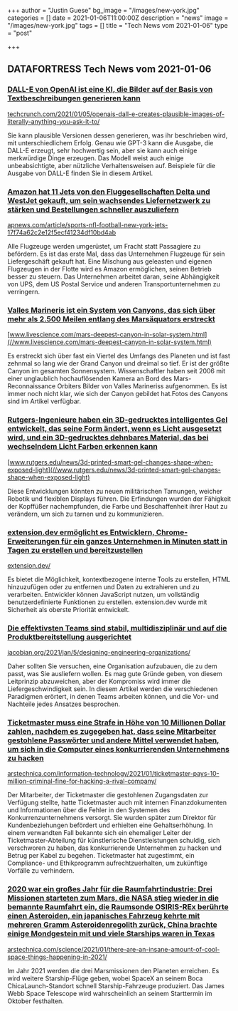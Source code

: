 +++
author = "Justin Guese"
bg_image = "/images/new-york.jpg"
categories = []
date = 2021-01-06T11:00:00Z
description = "news"
image = "/images/new-york.jpg"
tags = []
title = "Tech News vom 2021-01-06"
type = "post"

+++

        
## DATAFORTRESS Tech News vom 2021-01-06





### [DALL-E von OpenAI ist eine KI, die Bilder auf der Basis von Textbeschreibungen generieren kann](//techcrunch.com/2021/01/05/openais-dall-e-creates-plausible-images-of-literally-anything-you-ask-it-to/)


[techcrunch.com/2021/01/05/openais-dall-e-creates-plausible-images-of-literally-anything-you-ask-it-to/](//techcrunch.com/2021/01/05/openais-dall-e-creates-plausible-images-of-literally-anything-you-ask-it-to/)


Sie kann plausible Versionen dessen generieren, was ihr beschrieben wird, mit unterschiedlichem Erfolg. Genau wie GPT-3 kann die Ausgabe, die DALL-E erzeugt, sehr hochwertig sein, aber sie kann auch einige merkwürdige Dinge erzeugen. Das Modell weist auch einige unbeabsichtigte, aber nützliche Verhaltensweisen auf. Beispiele für die Ausgabe von DALL-E finden Sie in diesem Artikel.


### [Amazon hat 11 Jets von den Fluggesellschaften Delta und WestJet gekauft, um sein wachsendes Liefernetzwerk zu stärken und Bestellungen schneller auszuliefern](//apnews.com/article/sports-nfl-football-new-york-jets-17f74a62c2e12f5ecf41234df10bd4ab)


[apnews.com/article/sports-nfl-football-new-york-jets-17f74a62c2e12f5ecf41234df10bd4ab](//apnews.com/article/sports-nfl-football-new-york-jets-17f74a62c2e12f5ecf41234df10bd4ab)


Alle Flugzeuge werden umgerüstet, um Fracht statt Passagiere zu befördern. Es ist das erste Mal, dass das Unternehmen Flugzeuge für sein Liefergeschäft gekauft hat. Eine Mischung aus geleasten und eigenen Flugzeugen in der Flotte wird es Amazon ermöglichen, seinen Betrieb besser zu steuern. Das Unternehmen arbeitet daran, seine Abhängigkeit von UPS, dem US Postal Service und anderen Transportunternehmen zu verringern.


### [Valles Marineris ist ein System von Canyons, das sich über mehr als 2.500 Meilen entlang des Marsäquators erstreckt](//www.livescience.com/mars-deepest-canyon-in-solar-system.html)


[www.livescience.com/mars-deepest-canyon-in-solar-system.html](//www.livescience.com/mars-deepest-canyon-in-solar-system.html)


Es erstreckt sich über fast ein Viertel des Umfangs des Planeten und ist fast zehnmal so lang wie der Grand Canyon und dreimal so tief. Er ist der größte Canyon im gesamten Sonnensystem. Wissenschaftler haben seit 2006 mit einer unglaublich hochauflösenden Kamera an Bord des Mars-Reconnaissance Orbiters Bilder von Valles Marineriss aufgenommen. Es ist immer noch nicht klar, wie sich der Canyon gebildet hat.Fotos des Canyons sind im Artikel verfügbar.


### [Rutgers-Ingenieure haben ein 3D-gedrucktes intelligentes Gel entwickelt, das seine Form ändert, wenn es Licht ausgesetzt wird, und ein 3D-gedrucktes dehnbares Material, das bei wechselndem Licht Farben erkennen kann](//www.rutgers.edu/news/3d-printed-smart-gel-changes-shape-when-exposed-light)


[www.rutgers.edu/news/3d-printed-smart-gel-changes-shape-when-exposed-light](//www.rutgers.edu/news/3d-printed-smart-gel-changes-shape-when-exposed-light)


Diese Entwicklungen könnten zu neuen militärischen Tarnungen, weicher Robotik und flexiblen Displays führen. Die Erfindungen wurden der Fähigkeit der Kopffüßer nachempfunden, die Farbe und Beschaffenheit ihrer Haut zu verändern, um sich zu tarnen und zu kommunizieren.


### [extension.dev ermöglicht es Entwicklern, Chrome-Erweiterungen für ein ganzes Unternehmen in Minuten statt in Tagen zu erstellen und bereitzustellen](//extension.dev/)


[extension.dev/](//extension.dev/)


Es bietet die Möglichkeit, kontextbezogene interne Tools zu erstellen, HTML hinzuzufügen oder zu entfernen und Daten zu extrahieren und zu verarbeiten. Entwickler können JavaScript nutzen, um vollständig benutzerdefinierte Funktionen zu erstellen. extension.dev wurde mit Sicherheit als oberste Priorität entwickelt.


### [Die effektivsten Teams sind stabil, multidisziplinär und auf die Produktbereitstellung ausgerichtet](//jacobian.org/2021/jan/5/designing-engineering-organizations/)


[jacobian.org/2021/jan/5/designing-engineering-organizations/](//jacobian.org/2021/jan/5/designing-engineering-organizations/)


Daher sollten Sie versuchen, eine Organisation aufzubauen, die zu dem passt, was Sie ausliefern wollen. Es mag gute Gründe geben, von diesem Leitprinzip abzuweichen, aber der Kompromiss wird immer die Liefergeschwindigkeit sein. In diesem Artikel werden die verschiedenen Paradigmen erörtert, in denen Teams arbeiten können, und die Vor- und Nachteile jedes Ansatzes besprochen.


### [Ticketmaster muss eine Strafe in Höhe von 10 Millionen Dollar zahlen, nachdem es zugegeben hat, dass seine Mitarbeiter gestohlene Passwörter und andere Mittel verwendet haben, um sich in die Computer eines konkurrierenden Unternehmens zu hacken](//arstechnica.com/information-technology/2021/01/ticketmaster-pays-10-million-criminal-fine-for-hacking-a-rival-company/)


[arstechnica.com/information-technology/2021/01/ticketmaster-pays-10-million-criminal-fine-for-hacking-a-rival-company/](//arstechnica.com/information-technology/2021/01/ticketmaster-pays-10-million-criminal-fine-for-hacking-a-rival-company/)


Der Mitarbeiter, der Ticketmaster die gestohlenen Zugangsdaten zur Verfügung stellte, hatte Ticketmaster auch mit internen Finanzdokumenten und Informationen über die Fehler in den Systemen des Konkurrenzunternehmens versorgt. Sie wurden später zum Direktor für Kundenbeziehungen befördert und erhielten eine Gehaltserhöhung. In einem verwandten Fall bekannte sich ein ehemaliger Leiter der Ticketmaster-Abteilung für künstlerische Dienstleistungen schuldig, sich verschworen zu haben, das konkurrierende Unternehmen zu hacken und Betrug per Kabel zu begehen. Ticketmaster hat zugestimmt, ein Compliance- und Ethikprogramm aufrechtzuerhalten, um zukünftige Vorfälle zu verhindern.


### [2020 war ein großes Jahr für die Raumfahrtindustrie: Drei Missionen starteten zum Mars, die NASA stieg wieder in die bemannte Raumfahrt ein, die Raumsonde OSIRIS-REx berührte einen Asteroiden, ein japanisches Fahrzeug kehrte mit mehreren Gramm Asteroidenregolith zurück, China brachte einige Mondgestein mit und viele Starships waren in Texas](//arstechnica.com/science/2021/01/there-are-an-insane-amount-of-cool-space-things-happening-in-2021/)


[arstechnica.com/science/2021/01/there-are-an-insane-amount-of-cool-space-things-happening-in-2021/](//arstechnica.com/science/2021/01/there-are-an-insane-amount-of-cool-space-things-happening-in-2021/)


Im Jahr 2021 werden die drei Marsmissionen den Planeten erreichen. Es wird weitere Starship-Flüge geben, wobei SpaceX an seinem Boca ChicaLaunch-Standort schnell Starship-Fahrzeuge produziert. Das James Webb Space Telescope wird wahrscheinlich an seinem Starttermin im Oktober festhalten.